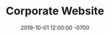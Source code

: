 ---
active: true
client: SafeBuilt
date: 2019-10-01 12:00:00 -0700
description: Custom WordPress theme for a Community Transformation Services company.
link: https://safebuilt.com
slug: safebuilt
title: Corporate Website
---